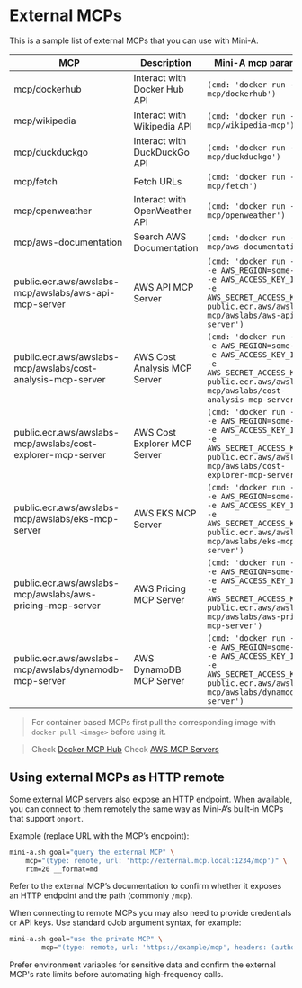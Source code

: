 # External MCPs

This is a sample list of external MCPs that you can use with Mini-A.

| MCP | Description | Mini-A mcp parameter |
|-----|-------------|----------------------|
| mcp/dockerhub | Interact with Docker Hub API | ```(cmd: 'docker run --rm -i mcp/dockerhub')``` |
| mcp/wikipedia | Interact with Wikipedia API | ```(cmd: 'docker run --rm -i mcp/wikipedia-mcp')``` |
| mcp/duckduckgo | Interact with DuckDuckGo API | ```(cmd: 'docker run --rm -i mcp/duckduckgo')``` |
| mcp/fetch | Fetch URLs | ```(cmd: 'docker run --rm -i mcp/fetch')``` |
| mcp/openweather | Interact with OpenWeather API | ```(cmd: 'docker run --rm -i mcp/openweather')``` |
| mcp/aws-documentation | Search AWS Documentation | ```(cmd: 'docker run --rm -i mcp/aws-documentation')``` |
| public.ecr.aws/awslabs-mcp/awslabs/aws-api-mcp-server | AWS API MCP Server | ```(cmd: 'docker run --rm -i -e AWS_REGION=some-region -e AWS_ACCESS_KEY_ID=xxx -e AWS_SECRET_ACCESS_KEY=yyy public.ecr.aws/awslabs-mcp/awslabs/aws-api-mcp-server')``` | 
| public.ecr.aws/awslabs-mcp/awslabs/cost-analysis-mcp-server | AWS Cost Analysis MCP Server | ```(cmd: 'docker run --rm -i -e AWS_REGION=some-region -e AWS_ACCESS_KEY_ID=xxx -e AWS_SECRET_ACCESS_KEY=yyy public.ecr.aws/awslabs-mcp/awslabs/cost-analysis-mcp-server')``` |
| public.ecr.aws/awslabs-mcp/awslabs/cost-explorer-mcp-server | AWS Cost Explorer MCP Server | ```(cmd: 'docker run --rm -i -e AWS_REGION=some-region -e AWS_ACCESS_KEY_ID=xxx -e AWS_SECRET_ACCESS_KEY=yyy public.ecr.aws/awslabs-mcp/awslabs/cost-explorer-mcp-server')``` |
| public.ecr.aws/awslabs-mcp/awslabs/eks-mcp-server | AWS EKS MCP Server | ```(cmd: 'docker run --rm -i -e AWS_REGION=some-region -e AWS_ACCESS_KEY_ID=xxx -e AWS_SECRET_ACCESS_KEY=yyy public.ecr.aws/awslabs-mcp/awslabs/eks-mcp-server')``` |
| public.ecr.aws/awslabs-mcp/awslabs/aws-pricing-mcp-server | AWS Pricing MCP Server | ```(cmd: 'docker run --rm -i -e AWS_REGION=some-region -e AWS_ACCESS_KEY_ID=xxx -e AWS_SECRET_ACCESS_KEY=yyy public.ecr.aws/awslabs-mcp/awslabs/aws-pricing-mcp-server')``` |
| public.ecr.aws/awslabs-mcp/awslabs/dynamodb-mcp-server | AWS DynamoDB MCP Server | ```(cmd: 'docker run --rm -i -e AWS_REGION=some-region -e AWS_ACCESS_KEY_ID=xxx -e AWS_SECRET_ACCESS_KEY=yyy public.ecr.aws/awslabs-mcp/awslabs/dynamodb-mcp-server')``` |

> For container based MCPs first pull the corresponding image with `docker pull <image>` before using it.

> Check [Docker MCP Hub](https://hub.docker.com/mcp)
> Check [AWS MCP Servers](https://gallery.ecr.aws/awslabs-mcp)

## Using external MCPs as HTTP remote

Some external MCP servers also expose an HTTP endpoint. When available, you can connect to them remotely the same way as Mini‑A’s built‑in MCPs that support `onport`.

Example (replace URL with the MCP’s endpoint):

```bash
mini-a.sh goal="query the external MCP" \
	mcp="(type: remote, url: 'http://external.mcp.local:1234/mcp')" \
	rtm=20 __format=md
```

Refer to the external MCP’s documentation to confirm whether it exposes an HTTP endpoint and the path (commonly `/mcp`).

When connecting to remote MCPs you may also need to provide credentials or API keys. Use standard oJob argument syntax, for example:

```bash
mini-a.sh goal="use the private MCP" \
        mcp="(type: remote, url: 'https://example/mcp', headers: (authorization: 'Bearer ${MY_TOKEN}'))"
```

Prefer environment variables for sensitive data and confirm the external MCP's rate limits before automating high-frequency calls.
